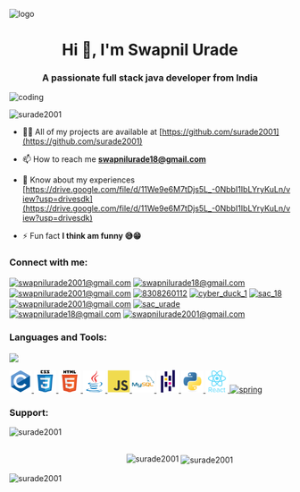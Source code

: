 ![logo](https://github.com/surade2001/surade2001/blob/main/header_file.gif)
<h1 align="center">Hi 👋, I'm Swapnil Urade</h1>
<h3 align="center">A passionate full stack java developer from India</h3>

<img aling="right" alt="coding" width="400" src="https://user-images.githubusercontent.com/55389276/140866485-8fb1c876-9a8f-4d6a-98dc-08c4981eaf70.gif">

<p align="left"> <img src="https://komarev.com/ghpvc/?username=surade2001&label=Profile%20views&color=0e75b6&style=flat" alt="surade2001" /> </p>

- 👨‍💻 All of my projects are available at [https://github.com/surade2001](https://github.com/surade2001)

- 📫 How to reach me **swapnilurade18@gmail.com**

- 📄 Know about my experiences [https://drive.google.com/file/d/11We9e6M7tDjs5L_-0NbbI1IbLYryKuLn/view?usp=drivesdk](https://drive.google.com/file/d/11We9e6M7tDjs5L_-0NbbI1IbLYryKuLn/view?usp=drivesdk)

- ⚡ Fun fact **I think am funny 😅😁**

<h3 align="left">Connect with me:</h3>
<p align="left">
<a href="https://codepen.io/swapnilurade2001@gmail.com" target="blank"><img align="center" src="https://raw.githubusercontent.com/rahuldkjain/github-profile-readme-generator/master/src/images/icons/Social/codepen.svg" alt="swapnilurade2001@gmail.com" height="30" width="40" /></a>
<a href="https://twitter.com/swapnilurade18@gmail.com" target="blank"><img align="center" src="https://raw.githubusercontent.com/rahuldkjain/github-profile-readme-generator/master/src/images/icons/Social/twitter.svg" alt="swapnilurade18@gmail.com" height="30" width="40" /></a>
<a href="https://linkedin.com/in/swapnilurade2001@gmail.com" target="blank"><img align="center" src="https://raw.githubusercontent.com/rahuldkjain/github-profile-readme-generator/master/src/images/icons/Social/linked-in-alt.svg" alt="swapnilurade2001@gmail.com" height="30" width="40" /></a>
<a href="https://fb.com/8308260112" target="blank"><img align="center" src="https://raw.githubusercontent.com/rahuldkjain/github-profile-readme-generator/master/src/images/icons/Social/facebook.svg" alt="8308260112" height="30" width="40" /></a>
<a href="https://instagram.com/cyber_duck_1" target="blank"><img align="center" src="https://raw.githubusercontent.com/rahuldkjain/github-profile-readme-generator/master/src/images/icons/Social/instagram.svg" alt="cyber_duck_1" height="30" width="40" /></a>
<a href="https://www.codechef.com/users/sac_18" target="blank"><img align="center" src="https://cdn.jsdelivr.net/npm/simple-icons@3.1.0/icons/codechef.svg" alt="sac_18" height="30" width="40" /></a>
<a href="https://www.hackerrank.com/swapnilurade2001@gmail.com" target="blank"><img align="center" src="https://raw.githubusercontent.com/rahuldkjain/github-profile-readme-generator/master/src/images/icons/Social/hackerrank.svg" alt="swapnilurade2001@gmail.com" height="30" width="40" /></a>
<a href="https://www.leetcode.com/sac_urade" target="blank"><img align="center" src="https://raw.githubusercontent.com/rahuldkjain/github-profile-readme-generator/master/src/images/icons/Social/leet-code.svg" alt="sac_urade" height="30" width="40" /></a>
<a href="https://www.hackerearth.com/swapnilurade18@gmail.com" target="blank"><img align="center" src="https://raw.githubusercontent.com/rahuldkjain/github-profile-readme-generator/master/src/images/icons/Social/hackerearth.svg" alt="swapnilurade18@gmail.com" height="30" width="40" /></a>
<a href="https://auth.geeksforgeeks.org/user/swapnilurade2001@gmail.com" target="blank"><img align="center" src="https://raw.githubusercontent.com/rahuldkjain/github-profile-readme-generator/master/src/images/icons/Social/geeks-for-geeks.svg" alt="swapnilurade2001@gmail.com" height="30" width="40" /></a>
</p>

<h3 align="left">Languages and Tools:</h3>
<a href=""> <img align="center" src="https://github-readme-stats-sigma-five.vercel.app/api/top-langs/?username=YulietM&theme=react&line_height=40&hide=css"/> </a>
<p align="left"> <a href="https://www.cprogramming.com/" target="_blank" rel="noreferrer"> <img src="https://raw.githubusercontent.com/devicons/devicon/master/icons/c/c-original.svg" alt="c" width="40" height="40"/> </a> <a href="https://www.w3schools.com/css/" target="_blank" rel="noreferrer"> <img src="https://raw.githubusercontent.com/devicons/devicon/master/icons/css3/css3-original-wordmark.svg" alt="css3" width="40" height="40"/> </a> <a href="https://www.w3.org/html/" target="_blank" rel="noreferrer"> <img src="https://raw.githubusercontent.com/devicons/devicon/master/icons/html5/html5-original-wordmark.svg" alt="html5" width="40" height="40"/> </a> <a href="https://www.java.com" target="_blank" rel="noreferrer"> <img src="https://raw.githubusercontent.com/devicons/devicon/master/icons/java/java-original.svg" alt="java" width="40" height="40"/> </a> <a href="https://developer.mozilla.org/en-US/docs/Web/JavaScript" target="_blank" rel="noreferrer"> <img src="https://raw.githubusercontent.com/devicons/devicon/master/icons/javascript/javascript-original.svg" alt="javascript" width="40" height="40"/> </a> <a href="https://www.mysql.com/" target="_blank" rel="noreferrer"> <img src="https://raw.githubusercontent.com/devicons/devicon/master/icons/mysql/mysql-original-wordmark.svg" alt="mysql" width="40" height="40"/> </a> <a href="https://pandas.pydata.org/" target="_blank" rel="noreferrer"> <img src="https://raw.githubusercontent.com/devicons/devicon/2ae2a900d2f041da66e950e4d48052658d850630/icons/pandas/pandas-original.svg" alt="pandas" width="40" height="40"/> </a> <a href="https://www.python.org" target="_blank" rel="noreferrer"> <img src="https://raw.githubusercontent.com/devicons/devicon/master/icons/python/python-original.svg" alt="python" width="40" height="40"/> </a> <a href="https://reactjs.org/" target="_blank" rel="noreferrer"> <img src="https://raw.githubusercontent.com/devicons/devicon/master/icons/react/react-original-wordmark.svg" alt="react" width="40" height="40"/> </a> <a href="https://spring.io/" target="_blank" rel="noreferrer"> <img src="https://www.vectorlogo.zone/logos/springio/springio-icon.svg" alt="spring" width="40" height="40"/> </a> </p>

<h3 align="left">Support:</h3>
<p><a href="https://www.buymeacoffee.com/surade2001"> <img align="left" src="https://cdn.buymeacoffee.com/buttons/v2/default-yellow.png" height="50" width="210" alt="surade2001" /></a></p><br><br>

<p><img align="left" src="https://github-readme-stats.vercel.app/api/top-langs?username=surade2001&show_icons=true&locale=en&layout=compact" alt="surade2001" /></p>

<p>&nbsp;<img align="center" src="https://github-readme-stats.vercel.app/api?username=surade2001&show_icons=true&locale=en" alt="surade2001" /></p>

<p><img align="center" src="https://github-readme-streak-stats.herokuapp.com/?user=surade2001&" alt="surade2001" /></p>

